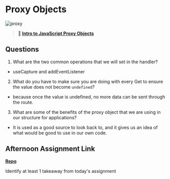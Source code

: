 # Proxy Objects

![proxy](https://bcw.blob.core.windows.net/public/img/journals/5120113092091727)

> **📖 [Intro to JavaScript Proxy Objects](https://codeworksacademy.com/fs-student-guide/resources/wk3/03-Proxies)**

## Questions

1. What are the two common operations that we will set in the handler?

- useCapture and addEventListener

2. What do you have to make sure you are doing with every Get to ensure the value does not become `undefined`?

- because once the value is undefined, no more data can be sent through the route.

3. What are some of the benefits of the proxy object that we are using in our structure for applications?

- It is used as a good source to look back to, and it gives us an idea of what would be good to use in our own code.

## Afternoon Assignment Link

**[Repo](https://github.com/Thomas-Daily/fall22-gregslist.git)**

Identify at least 1 takeaway from today's assignment
